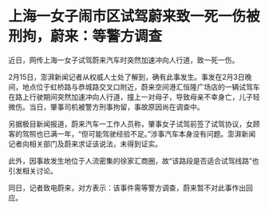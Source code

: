 # 上海一女子闹市区试驾蔚来致一死一伤被刑拘，蔚来：等警方调查

近日，网传上海一女子试驾蔚来汽车时突然加速冲向人行道，致一死一伤。

2月15日，澎湃新闻记者从权威人士处了解到，确有此事发生。事发在2月3日晚间，地点位于虹桥路与恭城路交叉口附近，蔚来空间港汇恒隆广场店的一辆试驾车在路上行驶期间突然加速冲向人行道，撞上一对母子，导致母亲不幸身亡，儿子轻微伤。当日，肇事司机被警方刑事拘留，事故原因尚在调查中。

另据极目新闻报道，蔚来汽车一工作人员称，肇事女子试驾前签了试驾协议，女顾客的驾照也已满一年，“但可能驾驶经验不足。”涉事汽车本身没有问题。澎湃新闻记者向相关部门及蔚来求证该说法，未得到证实。

此外，因事故发生地位于人流密集的徐家汇商圈，故“该路段是否适合试驾线路”也引发相关讨论。

同日，记者致电蔚来，对方表示：该事件需等警方调查，蔚来暂不对此事作出回应。

